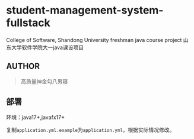 # student-management-system-fullstack
College of Software, Shandong University freshman java course project 山东大学软件学院大一java课设项目



## AUTHOR

> 高质量神金勾八男寝

## 部署

环境：java17+,javafx17+

复制`application.yml.example`为`application.yml`，根据实际情况修改。